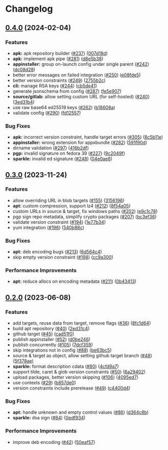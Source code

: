 # Changelog

## [0.4.0](https://github.com/abemedia/appcast/compare/v0.3.0...v0.4.0) (2024-02-04)


### Features

* **apk:** apk repository builder ([#237](https://github.com/abemedia/appcast/issues/237)) ([007d18d](https://github.com/abemedia/appcast/commit/007d18d7f543d310cf7fe86b394d25e757f31473))
* **apk:** implement apk pipe ([#281](https://github.com/abemedia/appcast/issues/281)) ([d8e5b38](https://github.com/abemedia/appcast/commit/d8e5b38e1e32ebe916b872206de511f1085b60f0))
* **appinstaller:** group on-launch config under single parent ([#242](https://github.com/abemedia/appcast/issues/242)) ([dc08d28](https://github.com/abemedia/appcast/commit/dc08d28412446f8cb2bd64e7dcbca0203e9dc742))
* better error messages on failed integration ([#250](https://github.com/abemedia/appcast/issues/250)) ([e08fde5](https://github.com/abemedia/appcast/commit/e08fde5b180201b3b8127488695d5fb548557f93))
* better version constraints ([#249](https://github.com/abemedia/appcast/issues/249)) ([2755b2c](https://github.com/abemedia/appcast/commit/2755b2cfce1e47ddcccdfadbb03c72217cd0b5ba))
* **cli:** manage RSA keys ([#244](https://github.com/abemedia/appcast/issues/244)) ([cb5de41](https://github.com/abemedia/appcast/commit/cb5de41d7a2c623cca7b51c6166457275f5eb14e))
* generate jsonschema from config ([#287](https://github.com/abemedia/appcast/issues/287)) ([fe5e907](https://github.com/abemedia/appcast/commit/fe5e9070743e664e160acfa88c4abdfd4b3e9160))
* **source/gitlab:** allow setting custom URL (for self-hosted) ([#240](https://github.com/abemedia/appcast/issues/240)) ([3ed31b4](https://github.com/abemedia/appcast/commit/3ed31b4b66a12511b20737b258e232fefdb6239e))
* use raw base64 ed25519 keys ([#262](https://github.com/abemedia/appcast/issues/262)) ([b18608a](https://github.com/abemedia/appcast/commit/b18608aa6e8cbf3b6b6ea8fc445feed714fde7ea))
* validate config ([#290](https://github.com/abemedia/appcast/issues/290)) ([fd12557](https://github.com/abemedia/appcast/commit/fd125570f07107072adb659d3b2c8938eb3294c9))


### Bug Fixes

* **apk:** incorrect version constraint, handle target errors ([#305](https://github.com/abemedia/appcast/issues/305)) ([8c5b11e](https://github.com/abemedia/appcast/commit/8c5b11e1bf00c85ba01c07ebf94bad55bf5e715d))
* **appinstaller:** wrong extension for appxbundle ([#282](https://github.com/abemedia/appcast/issues/282)) ([591f90d](https://github.com/abemedia/appcast/commit/591f90d9c32abf9f14262e93a217e0981e2e1ad2))
* dirname validation ([#297](https://github.com/abemedia/appcast/issues/297)) ([416b2df](https://github.com/abemedia/appcast/commit/416b2df3650057c42b36ef9f1be391e580ad6db6))
* **pgp:** invalid signature on fedora 39 ([#227](https://github.com/abemedia/appcast/issues/227)) ([9c2049f](https://github.com/abemedia/appcast/commit/9c2049f03bd83478eff84d0611080484e54d3c40))
* **sparkle:** invalid ed signature ([#248](https://github.com/abemedia/appcast/issues/248)) ([04e0ae6](https://github.com/abemedia/appcast/commit/04e0ae64560d2b2aefa8e15fc07adc9e487a2221))

## [0.3.0](https://github.com/abemedia/appcast/compare/v0.2.0...v0.3.0) (2023-11-24)


### Features

* allow overriding URL in blob targets ([#155](https://github.com/abemedia/appcast/issues/155)) ([3156196](https://github.com/abemedia/appcast/commit/315619652b9c3840a178e7da437a3ecb76cd8207))
* **apt:** custom compression, support lz4 ([#212](https://github.com/abemedia/appcast/issues/212)) ([8f54a05](https://github.com/abemedia/appcast/commit/8f54a0522e9bf6e298e0d07ad328e25270de4469))
* custom URLs in source & target, fix windows paths ([#202](https://github.com/abemedia/appcast/issues/202)) ([e9c1c78](https://github.com/abemedia/appcast/commit/e9c1c78bd38b731fd07a56a3a950a83b506e1c24))
* pgp sign repo metadata, simplify crypto packages ([#207](https://github.com/abemedia/appcast/issues/207)) ([bc3ef36](https://github.com/abemedia/appcast/commit/bc3ef366e666bb34834e022f97374a364089d357))
* validate version constraint ([#194](https://github.com/abemedia/appcast/issues/194)) ([1e77b34](https://github.com/abemedia/appcast/commit/1e77b34164a9744757249a08db793602b9d63ecc))
* yum integration ([#196](https://github.com/abemedia/appcast/issues/196)) ([540b88c](https://github.com/abemedia/appcast/commit/540b88ca52c79d29cd1d4878abef96ca0f053747))


### Bug Fixes

* **apt:** deb encoding bugs ([#213](https://github.com/abemedia/appcast/issues/213)) ([6d564c4](https://github.com/abemedia/appcast/commit/6d564c40aa184eeb354107377d81e44164a79d14))
* skip empty version constraint ([#198](https://github.com/abemedia/appcast/issues/198)) ([cc9a300](https://github.com/abemedia/appcast/commit/cc9a3006bc9ff057a3a73f32764510e6d25348a7))


### Performance Improvements

* **apt:** reduce allocs on encoding metadata ([#211](https://github.com/abemedia/appcast/issues/211)) ([0b43413](https://github.com/abemedia/appcast/commit/0b4341385e80578f85841a567b19262f214159a1))

## [0.2.0](https://github.com/abemedia/appcast/compare/v0.1.0...v0.2.0) (2023-06-08)


### Features

* add targets, reuse data from target, remove flags ([#36](https://github.com/abemedia/appcast/issues/36)) ([8fc1d64](https://github.com/abemedia/appcast/commit/8fc1d646415f4fb82a74872f6af8bfff0667781d))
* build apt repository ([#40](https://github.com/abemedia/appcast/issues/40)) ([2ed31c4](https://github.com/abemedia/appcast/commit/2ed31c4a9d690296ccf62535405d779a2e937d29))
* github target ([#45](https://github.com/abemedia/appcast/issues/45)) ([cad51f0](https://github.com/abemedia/appcast/commit/cad51f090a595e64c4748a68582f48d98ea65484))
* publish appinstaller ([#52](https://github.com/abemedia/appcast/issues/52)) ([d0be246](https://github.com/abemedia/appcast/commit/d0be2462cd54118634ca3789a4ab7425736173cc))
* publish concurrently ([#105](https://github.com/abemedia/appcast/issues/105)) ([7dcf359](https://github.com/abemedia/appcast/commit/7dcf359e63697fab37ddf81ddda5210f618c35e4))
* skip integrations not in config ([#88](https://github.com/abemedia/appcast/issues/88)) ([be63bc5](https://github.com/abemedia/appcast/commit/be63bc5f379bda44896c9be3271f93147a8cee54))
* source & target as object, allow setting github target branch ([#48](https://github.com/abemedia/appcast/issues/48)) ([5f378ae](https://github.com/abemedia/appcast/commit/5f378aefff81d112efbc6324fa0cc3e0459d3959))
* **sparkle:** format description cdata ([#80](https://github.com/abemedia/appcast/issues/80)) ([4cfd9a7](https://github.com/abemedia/appcast/commit/4cfd9a773ad9c7cbd41c735864c1fce809f0611e))
* support tilde, caret & glob version constraints ([#50](https://github.com/abemedia/appcast/issues/50)) ([6a29402](https://github.com/abemedia/appcast/commit/6a29402d48ebc8234d68ba84bbb29ff3f7651fe6))
* upload packages, better version skipping ([#106](https://github.com/abemedia/appcast/issues/106)) ([4095ed7](https://github.com/abemedia/appcast/commit/4095ed734f37d3c5ae8ee2bcafaf82f298408c64))
* use contexts ([#29](https://github.com/abemedia/appcast/issues/29)) ([b857de0](https://github.com/abemedia/appcast/commit/b857de0fd6d89610a5967c8f03b357b60e26e1a7))
* version constraints include prerelease ([#49](https://github.com/abemedia/appcast/issues/49)) ([c4400d4](https://github.com/abemedia/appcast/commit/c4400d46a952d19683640e4838b63c05aa6c4cc6))


### Bug Fixes

* **apt:** handle unknown and empty control values ([#86](https://github.com/abemedia/appcast/issues/86)) ([d364c8b](https://github.com/abemedia/appcast/commit/d364c8bfc7cb68a337153457fd499b1e88bfdeee))
* **sparkle:** dsa sign ([#84](https://github.com/abemedia/appcast/issues/84)) ([0edf934](https://github.com/abemedia/appcast/commit/0edf934139bc7d122e58e2f80d4f7cbf330e2c61))


### Performance Improvements

* improve deb encoding ([#42](https://github.com/abemedia/appcast/issues/42)) ([50eaf57](https://github.com/abemedia/appcast/commit/50eaf57082d1a3bcc9542af2aae2dc9bd4991480))
